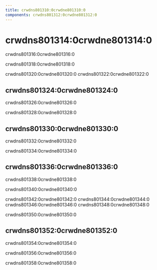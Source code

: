 ```yaml
---
title: crwdns801310:0crwdne801310:0
components: crwdns801312:0crwdne801312:0
---
```

# crwdns801314:0crwdne801314:0

<p class="description">crwdns801316:0crwdne801316:0</p>

crwdns801318:0crwdne801318:0

crwdns801320:0crwdne801320:0 crwdns801322:0crwdne801322:0

## crwdns801324:0crwdne801324:0

crwdns801326:0crwdne801326:0

crwdns801328:0crwdne801328:0

## crwdns801330:0crwdne801330:0

crwdns801332:0crwdne801332:0

crwdns801334:0crwdne801334:0

## crwdns801336:0crwdne801336:0

crwdns801338:0crwdne801338:0

crwdns801340:0crwdne801340:0

crwdns801342:0crwdne801342:0 crwdns801344:0crwdne801344:0 crwdns801346:0crwdne801346:0 crwdns801348:0crwdne801348:0

crwdns801350:0crwdne801350:0

## crwdns801352:0crwdne801352:0

crwdns801354:0crwdne801354:0

crwdns801356:0crwdne801356:0

crwdns801358:0crwdne801358:0